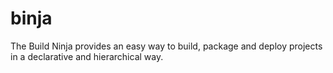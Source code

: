 # binja
The Build Ninja provides an easy way to build, package and deploy projects in a declarative and hierarchical way.
